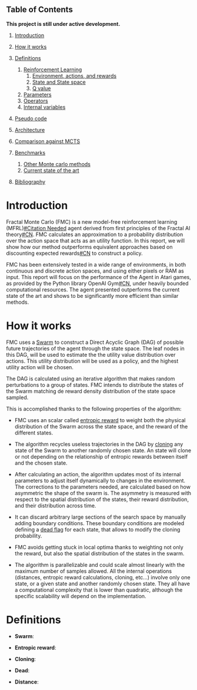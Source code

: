 ## Table of Contents

**This project is still under active development.**

1. [Introduction](#introduction)
2. [How it works](#how-it-works)
3. [Definitions](#definitions)
    1. [Reinforcement Learning](#inherited-from-rl)
        1.  [Environment, actions, and rewards](#environment)
        3.  [State and State space](#state-and-state-space)
        2.  [Q value](#q-value)
    2. [Parameters](#parameters)
    3. [Operators](#operators)
    4. [Internal variables](#internal-variables)
4. [Pseudo code](#pseudo-code)
5. [Architecture](#architecture)

6. [Comparison against MCTS](#installation)
7. [Benchmarks](#benchmarks)
    1. [Other Monte carlo methods](#other-monte-carlo-methods)
    2. [Current state of the art](#current-state-of-the-art)

8. [Bibliography](#bibliography)


# Introduction

Fractal Monte Carlo (FMC) is a new model-free reinforcement learning (MFRL)[#Citation Needed]()
agent derived from first principles of the Fractal AI theory[#CN](). FMC calculates an approximation
to a probability distribution over the action space that acts as an utility function. In this
report, we will show how our method outperforms equivalent approaches based on discounting expected
rewards[#CN]() to construct a policy.
   
FMC has been extensively tested in a wide range of environments, in both continuous and discrete 
action spaces, and using either pixels or RAM as input. This report will focus on the performance
of the Agent in Atari games, as provided by the Python library OpenAI Gym[#CN](), under heavily
bounded computational resources. The agent presented outperforms the current state of the art
and shows to be significantly more efficient than similar methods.

# How it works

FMC uses a [Swarm](#swarm) to construct a Direct Acyclic Graph (DAG) of possible future
trajectories of the agent through the state space. The leaf nodes in this DAG, will be used
to estimate the the utility value distribution over actions. This utility distribution will be used
as a policy, and the highest utility action will be chosen.

The DAG is calculated using an iterative algorithm that makes random perturbations to a group of
states. FMC intends to distribute the states of the Swarm matching de reward density
distribution of the state space sampled.

This is accomplished thanks to the following properties of the algorithm:

- FMC uses an scalar called [entropic reward](#entropic-reward) to weight both the physical
distribution of the Swarm across the state space, and the reward of the different states.

- The algorithm recycles useless trajectories in the DAG by [cloning](#cloning) any state of the
Swarm to another randomly chosen state. An state will clone or not depending on the relationship 
of entropic rewards between itself and the chosen state.

- After calculating an action, the algorithm updates most of its internal parameters to adjust
itself dynamically to changes in the environment. The corrections to the parameters needed,
are calculated based on how asymmetric the shape of the swarm is. The asymmetry is measured with
respect to the spatial distribution of the states, their reward distribution, and their distribution
across time.

- It can discard arbitrary large sections of the search space by manually adding boundary conditions.
These boundary conditions are modeled defining a [dead flag]() for each state, that allows to modify the
cloning probability.

- FMC avoids getting stuck in local optima thanks to weighting not only the reward, but also the
spatial distribution of the states in the swarm.

- The algorithm is parallelizable and could scale almost linearly with the maximum number of
samples allowed. All the internal operations (distances, entropic reward calculations, cloning,
etc...) involve only one state, or a given state and another randomly chosen state. 
They all have a computational complexity that is lower than quadratic, although the specific
scalability will depend on the implementation.


# Definitions

- **Swarm**:

- **Entropic reward**:

- **Cloning**:

- **Dead**:

- **Distance**: